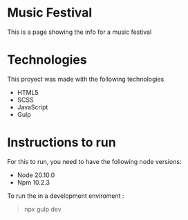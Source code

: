 # Music Festival

This is a page showing the info for a music festival

# Technologies

This proyect was made with the following technologies

- HTML5
- SCSS
- JavaScript
- Gulp 

# Instructions to run

For this to run, you need to have the following node versions:

- Node 20.10.0
- Npm 10.2.3

To run the in a development enviroment :

>npx gulp dev 